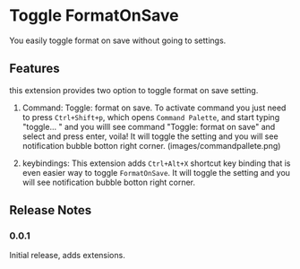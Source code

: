 # Toggle FormatOnSave

You easily toggle format on save without going to settings.

## Features

this extension provides two  option to toggle format on save setting.

1. Command: Toggle: format on save. To activate command you just need to press `Ctrl+Shift+p`, which opens `Command Palette`, and start typing "toggle... " and you willl see command "Toggle: format on save" and select and press enter, voila! It will toggle the setting and you will see notification bubble botton right corner.
(images/commandpallete.png)

1. keybindings: This extension adds `Ctrl+Alt+X` shortcut key binding that is even easier way to toggle `FormatOnSave`. It will toggle the setting and you will see notification bubble botton right corner.

## Release Notes

### 0.0.1
Initial release, adds extensions.
